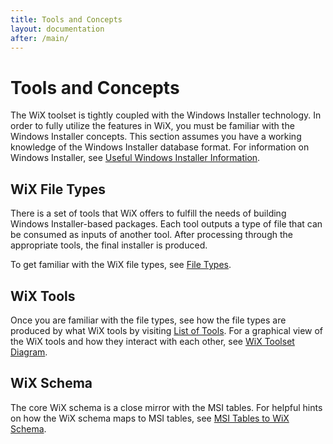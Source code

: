 ```yaml
---
title: Tools and Concepts
layout: documentation
after: /main/
---
```

# Tools and Concepts

The WiX toolset is tightly coupled with the Windows Installer technology. In 
order to fully utilize the features in WiX, you must be familiar with the 
Windows Installer concepts. This section assumes you have a working knowledge of 
the Windows Installer database format. For information on Windows Installer, see [Useful Windows Installer Information](msi_useful_links.md).

## WiX File Types
There is a set of tools that WiX offers to fulfill the needs of building Windows 
Installer-based packages. Each tool outputs a type of file that can be consumed 
as inputs of another tool. After processing through the appropriate tools, the 
final installer is produced.

To get familiar with the WiX file types, see [File Types](files.md).

## WiX Tools

Once you are familiar with the file types, see how the file types are produced 
by what WiX tools by visiting [List of Tools](alltools.md).
For a graphical view of the WiX tools and how they interact with each other, see
[WiX Toolset Diagram](tools.md).

## WiX Schema

The core WiX schema is a close mirror with the MSI tables. For helpful hints on how the WiX schema maps to MSI tables, see [MSI Tables to WiX Schema](msitowix.md).
